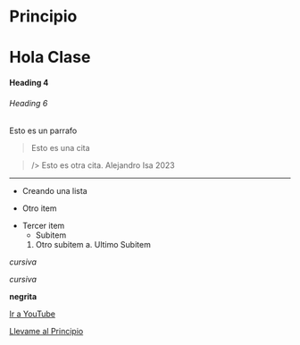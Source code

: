 
# Principio

# Hola Clase

#### Heading 4

###### Heading 6

Esto es un parrafo

> Esto es una cita

> /> Esto es otra cita. Alejandro Isa 2023

--- 
+ Creando una lista
- Otro item
* Tercer item
   * Subitem
    1. Otro subitem
        a. Ultimo Subitem

*cursiva*

_cursiva_

**negrita**

[Ir a YouTube](https://www.youtube.com/)

[Llevame al Principio](#Principio)



